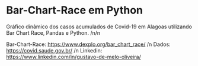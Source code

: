 # Bar-Chart-Race em Python

Gráfico dinâmico dos casos acumulados de Covid-19 em Alagoas utilizando Bar Chart Race, Pandas e Python. /n/n

Bar-Chart-Race: https://www.dexplo.org/bar_chart_race/ /n
Dados: https://covid.saude.gov.br/ /n
Linkedin: https://www.linkedin.com/in/gustavo-de-melo-oliveira/

